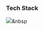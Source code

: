 ### Tech Stack

<img src="https://img.shields.io/badge/Python-3766AB?style=flat-square&logo=Python&logoColor=white"/></a>&nbsp 
